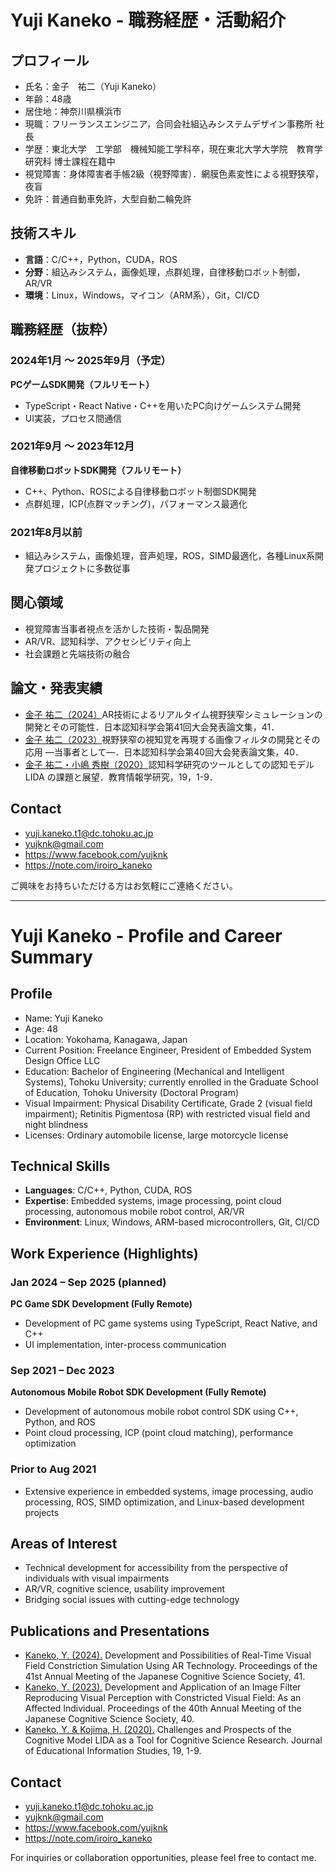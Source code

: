 # Yuji Kaneko - 職務経歴・活動紹介

## プロフィール

- 氏名：金子　祐二（Yuji Kaneko）
- 年齢：48歳
- 居住地：神奈川県横浜市
- 現職：フリーランスエンジニア，合同会社組込みシステムデザイン事務所 社長
- 学歴：東北大学　工学部　機械知能工学科卒，現在東北大学大学院　教育学研究科 博士課程在籍中
- 視覚障害：身体障害者手帳2級（視野障害）．網膜色素変性による視野狭窄，夜盲
- 免許：普通自動車免許，大型自動二輪免許

## 技術スキル

- **言語**：C/C++，Python，CUDA，ROS
- **分野**：組込みシステム，画像処理，点群処理，自律移動ロボット制御，AR/VR
- **環境**：Linux，Windows，マイコン（ARM系），Git，CI/CD

## 職務経歴（抜粋）

### 2024年1月 ～ 2025年9月（予定）
**PCゲームSDK開発（フルリモート）**  
- TypeScript・React Native・C++を用いたPC向けゲームシステム開発  
- UI実装，プロセス間通信  

### 2021年9月 ～ 2023年12月
**自律移動ロボットSDK開発（フルリモート）**  
- C++、Python、ROSによる自律移動ロボット制御SDK開発  
- 点群処理，ICP(点群マッチング)，パフォーマンス最適化  

### 2021年8月以前
- 組込みシステム，画像処理，音声処理，ROS，SIMD最適化，各種Linux系開発プロジェクトに多数従事  

## 関心領域

- 視覚障害当事者視点を活かした技術・製品開発  
- AR/VR、認知科学、アクセシビリティ向上  
- 社会課題と先端技術の融合

## 論文・発表実績
- [金子 祐二（2024）](https://github.com/yujikaneko/RPView2)AR技術によるリアルタイム視野狭窄シミュレーションの開発とその可能性．日本認知科学会第41回大会発表論文集，41．
- [金子 祐二（2023）](https://github.com/yujikaneko/RPView)視野狭窄の視知覚を再現する画像フィルタの開発とその応用 ―当事者として―．日本認知科学会第40回大会発表論文集，40．
- [金子 祐二・小嶋 秀樹（2020）](https://tohoku.repo.nii.ac.jp/records/134491)認知科学研究のツールとしての認知モデル LIDA の課題と展望．教育情報学研究，19，1-9．

## Contact

- yuji.kaneko.t1@dc.tohoku.ac.jp  
- yujknk@gmail.com  
- https://www.facebook.com/yujknk  
- https://note.com/iroiro_kaneko  

ご興味をお持ちいただける方はお気軽にご連絡ください。

---

# Yuji Kaneko - Profile and Career Summary

## Profile

- Name: Yuji Kaneko  
- Age: 48  
- Location: Yokohama, Kanagawa, Japan  
- Current Position: Freelance Engineer, President of Embedded System Design Office LLC  
- Education: Bachelor of Engineering (Mechanical and Intelligent Systems), Tohoku University; currently enrolled in the Graduate School of Education, Tohoku University (Doctoral Program)  
- Visual Impairment: Physical Disability Certificate, Grade 2 (visual field impairment); Retinitis Pigmentosa (RP) with restricted visual field and night blindness  
- Licenses: Ordinary automobile license, large motorcycle license  

## Technical Skills

- **Languages**: C/C++, Python, CUDA, ROS  
- **Expertise**: Embedded systems, image processing, point cloud processing, autonomous mobile robot control, AR/VR  
- **Environment**: Linux, Windows, ARM-based microcontrollers, Git, CI/CD  

## Work Experience (Highlights)

### Jan 2024 – Sep 2025 (planned)
**PC Game SDK Development (Fully Remote)**  
- Development of PC game systems using TypeScript, React Native, and C++  
- UI implementation, inter-process communication  

### Sep 2021 – Dec 2023
**Autonomous Mobile Robot SDK Development (Fully Remote)**  
- Development of autonomous mobile robot control SDK using C++, Python, and ROS  
- Point cloud processing, ICP (point cloud matching), performance optimization  

### Prior to Aug 2021
- Extensive experience in embedded systems, image processing, audio processing, ROS, SIMD optimization, and Linux-based development projects  

## Areas of Interest

- Technical development for accessibility from the perspective of individuals with visual impairments  
- AR/VR, cognitive science, usability improvement  
- Bridging social issues with cutting-edge technology  

## Publications and Presentations

- [Kaneko, Y. (2024).](https://github.com/yujikaneko/RPView2) Development and Possibilities of Real-Time Visual Field Constriction Simulation Using AR Technology. Proceedings of the 41st Annual Meeting of the Japanese Cognitive Science Society, 41.
- [Kaneko, Y. (2023).](https://github.com/yujikaneko/RPView) Development and Application of an Image Filter Reproducing Visual Perception with Constricted Visual Field: As an Affected Individual. Proceedings of the 40th Annual Meeting of the Japanese Cognitive Science Society, 40.
- [Kaneko, Y. & Kojima, H. (2020).](https://tohoku.repo.nii.ac.jp/records/134491) Challenges and Prospects of the Cognitive Model LIDA as a Tool for Cognitive Science Research. Journal of Educational Information Studies, 19, 1-9.


## Contact

- yuji.kaneko.t1@dc.tohoku.ac.jp  
- yujknk@gmail.com  
- https://www.facebook.com/yujknk  
- https://note.com/iroiro_kaneko  

For inquiries or collaboration opportunities, please feel free to contact me.
